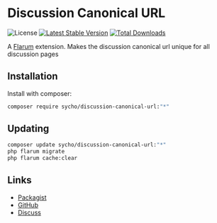 # Discussion Canonical URL

![License](https://img.shields.io/badge/license-MIT-blue.svg) [![Latest Stable Version](https://img.shields.io/packagist/v/sycho/discussion-canonical-url.svg)](https://packagist.org/packages/sycho/discussion-canonical-url) [![Total Downloads](https://img.shields.io/packagist/dt/sycho/discussion-canonical-url.svg)](https://packagist.org/packages/sycho/discussion-canonical-url)

A [Flarum](http://flarum.org) extension. Makes the discussion canonical url unique for all discussion pages

## Installation

Install with composer:

```sh
composer require sycho/discussion-canonical-url:"*"
```

## Updating

```sh
composer update sycho/discussion-canonical-url:"*"
php flarum migrate
php flarum cache:clear
```

## Links

- [Packagist](https://packagist.org/packages/sycho/discussion-canonical-url)
- [GitHub](https://github.com/sycho/discussion-canonical-url)
- [Discuss](https://discuss.flarum.org/d/PUT_DISCUSS_SLUG_HERE)
